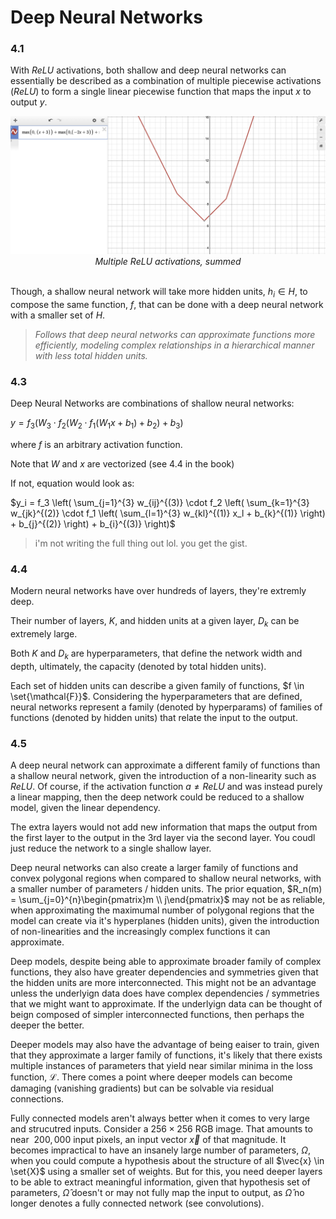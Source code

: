 # Deep Neural Networks

### 4.1

With $ReLU$ activations, both shallow and deep neural networks can essentially be described as a combination of multiple piecewise activations ($ReLU$) to form a single linear piecewise function that maps the input $x$ to output $y$.

<div align = center>
<img src = '../img/piecewise.png' width = 800><br>
<em> Multiple ReLU activations, summed</em>
</div>
<br>

Though, a shallow neural network will take more hidden units, $h_i \in H$, to compose the same function, $f$, that can be done with a deep neural network with a smaller set of $H$.

> *Follows that deep neural networks can approximate functions more efficiently, modeling complex relationships in a hierarchical manner with less total hidden units.*

### 4.3 

Deep Neural Networks are combinations of shallow neural networks:

$y = f_3(W_3 \cdot f_2(W_2 \cdot f_1(W_1 x + b_1) + b_2) + b_3)$

where $f$ is an arbitrary activation function.

Note that $W$ and $x$ are vectorized (see 4.4 in the book)

If not, equation would look as:

$y_i = f_3 \left( \sum_{j=1}^{3} w_{ij}^{(3)} \cdot f_2 \left( \sum_{k=1}^{3} w_{jk}^{(2)} \cdot f_1 \left( \sum_{l=1}^{3} w_{kl}^{(1)} x_l + b_{k}^{(1)} \right) + b_{j}^{(2)} \right) + b_{i}^{(3)} \right)$

> i'm not writing the full thing out lol. you get the gist.

### 4.4

Modern neural networks have over hundreds of layers, they're extremly deep.

Their number of layers, $K$, and hidden units at a given layer, $D_k$ can be extremely large.

Both $K$ and $D_k$ are hyperparameters, that define the network width and depth, ultimately, the capacity (denoted by total hidden units).

Each set of hidden units can describe a given family of functions, $f \in \set{\mathcal{F}}$. Considering the hyperparameters that are defined, neural networks represent a family (denoted by hyperparams) of families of functions (denoted by hidden units) that relate the input to the output.

### 4.5

A deep neural network can approximate a different family of functions than a shallow neural network, given the introduction of a non-linearity such as $ReLU$. Of course, if the activation function $a ≠ ReLU$ and was instead purely a linear mapping, then the deep network could be reduced to a shallow model, given the linear dependency. 

The extra layers would not add new information that maps the output from the first layer to the output in the 3rd layer via the second layer. You coudl just reduce the network to a single shallow layer.

Deep neural networks can also create a larger family of functions and convex polygonal regions when compared to shallow neural networks, with a smaller number of parameters / hidden units. The prior equation, $R_n(m) = \sum_{j=0}^{n}\begin{pmatrix}m \\ j\end{pmatrix}$ may not be as reliable, when approximating the maximumal number of polygonal regions that the model can create via it's hyperplanes (hidden units), given the introduction of non-linearities and the increasingly complex functions it can approximate.

Deep models, despite being able to approximate broader family of complex functions, they also have greater dependencies and symmetries given that the hidden units are more interconnected. This might not be an advantage unless the underlyign data does have complex dependencies / symmetries that we might want to approximate. If the underlyign data can be thought of beign composed of simpler interconnected functions, then perhaps the deeper the better.

Deeper models may also have the advantage of being eaiser to train, given that they approximate a larger family of functions, it's likely that there exists multiple instances of parameters that yield near similar minima in the loss function, $\mathcal{L}$. There comes a point where deeper models can become damaging (vanishing gradients) but can be solvable via residual connections.

Fully connected models aren't always better when it comes to very large and strucutred inputs. Consider a $256\times256$ RGB image. That amounts to near $~200,000$ input pixels, an input vector $\vec{x}$ of that magnitude. It becomes impractical to have an insanely large number of parameters, $\Omega$, when you could compute a hypothesis about the structure of all $\vec{x} \in \set{X}$ using a smaller set of weights. But for this, you need deeper layers to be able to extract meaningful information, given that hypothesis set of parameters, $\hat{\Omega}$ doesn't or may not fully map the input to output, as $\hat{\Omega}$ no longer denotes a fully connected network (see convolutions).
